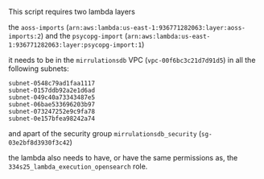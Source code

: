 This script requires two lambda layers

the `aoss-imports` (`arn:aws:lambda:us-east-1:936771282063:layer:aoss-imports:2`) and
the `psycopg-import` (`arn:aws:lambda:us-east-1:936771282063:layer:psycopg-import:1`)

it needs to be in the `mirrulationsdb` VPC (`vpc-00f6bc3c21d7d91d5`)
in all the following subnets:
```
subnet-0548c79ad1faa1117
subnet-0157ddb92a2e1d6ad
subnet-049c40a73343487e5
subnet-06bae533696203b97
subnet-073247252e9c9fa78
subnet-0e157bfea98242a74
```

and apart of the security group `mirrulationsdb_security` (`sg-03e2bf8d3930f3c42`)

the lambda also needs to have, or have the same permissions as, the `334s25_lambda_execution_opensearch` role.
